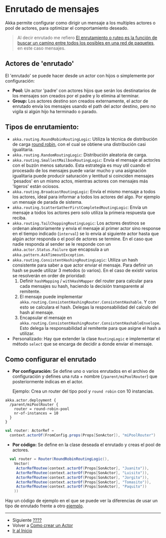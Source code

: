 # Enrutado de mensajes

Akka permite configurar como dirigir un mensaje a los multiples actores o pool de actores, para optimizar el comportamiento deseado.

> Al decir enrutado me refiero [El enrutamiento o ruteo es la función de buscar un camino entre todos los posibles en una red de paquetes](https://es.wikipedia.org/wiki/Encaminamiento), en este caso mensajes.

## Actores de 'enrutado'

El 'enrutado' se puede hacer desde un actor con hijos o simplemente por configuración:

- **Pool:** Un actor 'padre' con actores hijos que serán los destinatarios de los mensajes son creados por el padre y lo elimina al terminar.
- **Group:** Los actores destino son creados externamente, el actor de enrutado envía los mensajes usando el path del actor destino, pero no vigila si algún hijo ha terminado o parado.

## Tipos de enrutamiento:

- `akka.routing.RoundRobinRoutingLogic`: Utiliza la técnica de distribución de carga [round robin](https://en.wikipedia.org/wiki/Round-robin_DNS), con el cual se obtiene una distribución casi igualitaria.
- `akka.routing.RandomRoutingLogic`: Distribución aleatoria de carga.
- `akka.routing.SmallestMailboxRoutingLogic`: Envía el mensaje al actor/es con el buzón menos saturado. Esta estrategia es muy util cuando el procesado de los mensajes puede variar mucho y una asignación igualitaria puede producir saturación y lentitud si coinciden mensajes 'pesados' en un mismo actos, mientras actores con mensajes más 'ligeros' están ociosos.
- `akka.routing.BroadcastRoutingLogic`: Envía el mismo mensaje a todos los actores, ideal para informar a todos los actores del algo. Por ejemplo un mensaje de parada de sistema.
- `akka.routing.ScatterGatherFirstCompletedRoutingLogic`: Envía un mensaje a todos los actores pero solo utiliza la primera respuesta que reciba.
- `akka.routing.TailChoppingRoutingLogic`: Los actores destinos se ordenan aleatoriamente y envia el mensaje al primer actor sino response en el tiempo indicado (`interval`) se lo envía al siguiente actor hasta que algún actor responda o el pool de actores se termine. En el caso que nadie responda al sender se le responde con un `akka.actor.Status.Failure` que encapsula a un `akka.pattern.AskTimeoutException`.
- `akka.routing.ConsistentHashingRoutingLogic`: Utiliza un hash consistente para saber a que actor enviar el mensaje. Para definir un hash se puede utilizar 3 metodos (o varios). En el caso de existir varios se resolverán en order de prioridad:
  1. Definir `hashMapping` / `withHashMapper`  del router para calcular para cada mensajes su hash, haciendo la decisión transparente al remitente.  
  2. El mensaje puede implementar `akka.routing.ConsistentHashingRouter.ConsistentHashable`. Y con esto se calculara el hash. Delegas la responsabilidad del calculo del hash al mensaje.
  3. Encapsular el mensaje en `akka.routing.ConsistentHashingRouter.ConsistentHashableEnvelope`. Esto delega la responsabilidad al remitente para que asigne el hash a utilizar.
- Personalizado: Hay que extender la clase `RoutingLogic` e implementar el método `select` que se encarga de decidir a donde enviar el mensaje. 

## Como configurar el enrutado

- **Por configuración:** Se define uno o varios enrutados en el archivo de configuración y defines una ruta + nombre (`/parent/miPoolRouter`) que posteriormente indicas en el actor.

    Ejemplo: Crea un router del tipo pool y `round robin` con 10 instancias.

```
akka.actor.deployment {
  /parent/miPoolRouter {
    router = round-robin-pool
    nr-of-instances = 10
  }
}
```

```scala
val router: ActorRef =
  context.actorOf(FromConfig.props(Props[SonActor]), "miPoolRouter")
```

- **Por código:** Se define en la clase deseada el enrutado y creas el pool de actores.

```scala
  val router = Router(RoundRobinRoutingLogic(),
    Vector(
     ActorRefRoutee(context.actorOf(Props[SonActor], "Juanito")),
     ActorRefRoutee(context.actorOf(Props[SonActor], "Luisito")),
     ActorRefRoutee(context.actorOf(Props[SonActor], "Jorgito")),
     ActorRefRoutee(context.actorOf(Props[SonActor], "Tomasito")),
     ActorRefRoutee(context.actorOf(Props[SonActor], "Paquito"))
    ))
```

Hay un código de ejemplo en el que se puede ver la diferencias de usar un tipo de enrutado frente a otro [ejemplo](../src/main/scala/com/rresino/akka4dummies/c09/Routing.scala).

---

- Siguiente [????](./03_???.md)
- Volver a [Como crear un Actor](./04_how_to_create_actors.md)
- [Ir al Inicio](../README.md) 